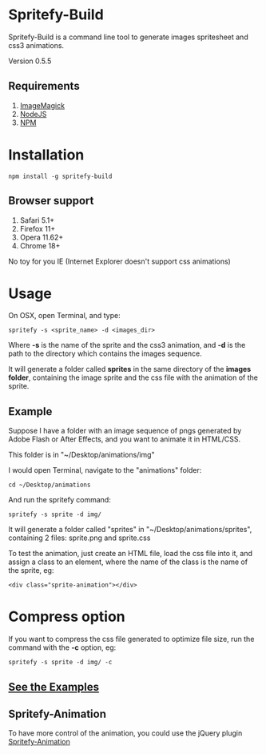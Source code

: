 # Spritefy-Build

Spritefy-Build is a command line tool to generate images spritesheet and css3 animations.

Version 0.5.5

## Requirements

1. [ImageMagick]
2. [NodeJS]
3. [NPM]

[ImageMagick]: http://www.imagemagick.org/script/download.php "ImageMagick"
[NodeJS]: http://nodejs.org/ "NodeJS"
[NPM]: http://npmjs.org/ "NPM"

# Installation

	npm install -g spritefy-build
	
## Browser support

1. Safari 5.1+
2. Firefox 11+
3. Opera 11.62+
4. Chrome 18+

No toy for you IE (Internet Explorer doesn't support css animations)

# Usage

On OSX, open Terminal, and type:

	spritefy -s <sprite_name> -d <images_dir>

Where **-s** is the name of the sprite and the css3 animation, and **-d** is the path to the directory which contains the images sequence.

It will generate a folder called **sprites** in the same directory of the **images folder**, containing the image sprite and the css file with the animation of the sprite.

## Example

Suppose I have a folder with an image sequence of pngs generated by Adobe Flash or After Effects, and you want to animate it in HTML/CSS.

This folder is in "~/Desktop/animations/img"

I would open Terminal, navigate to the "animations" folder:

	cd ~/Desktop/animations

And run the spritefy command:

	spritefy -s sprite -d img/

It will generate a folder called "sprites" in "~/Desktop/animations/sprites", containing 2 files: sprite.png and sprite.css

To test the animation, just create an HTML file, load the css file into it, and assign a class to an element, where the name of the class is the name of the sprite, eg:

	<div class="sprite-animation"></div>

# Compress option

If you want to compress the css file generated to optimize file size, run the command with the **-c** option, eg:

	spritefy -s sprite -d img/ -c

[See the Examples]
---------------------

[See the Examples]: http://www.giuliandrimba.com/labs/spritefy-build/ "See the examples"

## Spritefy-Animation

To have more control of the animation, you could use the jQuery plugin [Spritefy-Animation]

[Spritefy-Animation]: https://github.com/giuliandrimba/spritefy-animation "Spritefy Animation"